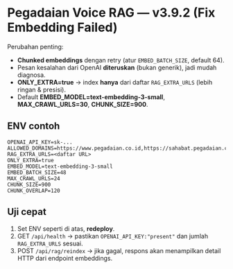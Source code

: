 # Pegadaian Voice RAG — v3.9.2 (Fix Embedding Failed)

Perubahan penting:
- **Chunked embeddings** dengan retry (atur `EMBED_BATCH_SIZE`, default 64).
- Pesan kesalahan dari OpenAI **diteruskan** (bukan generik), jadi mudah diagnosa.
- **ONLY_EXTRA=true** → index **hanya** dari daftar `RAG_EXTRA_URLS` (lebih ringan & presisi).
- Default **EMBED_MODEL=text-embedding-3-small**, **MAX_CRAWL_URLS=30**, **CHUNK_SIZE=900**.

## ENV contoh
```
OPENAI_API_KEY=sk-...
ALLOWED_DOMAINS=https://www.pegadaian.co.id,https://sahabat.pegadaian.co.id
RAG_EXTRA_URLS=<daftar URL>
ONLY_EXTRA=true
EMBED_MODEL=text-embedding-3-small
EMBED_BATCH_SIZE=48
MAX_CRAWL_URLS=24
CHUNK_SIZE=900
CHUNK_OVERLAP=120
```

## Uji cepat
1) Set ENV seperti di atas, **redeploy**.
2) GET `/api/health` → pastikan `OPENAI_API_KEY:"present"` dan jumlah `RAG_EXTRA_URLS` sesuai.
3) POST `/api/rag/reindex` → jika gagal, respons akan menampilkan detail HTTP dari endpoint embeddings.
